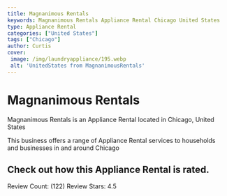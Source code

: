 ```yaml
---
title: Magnanimous Rentals
keywords: Magnanimous Rentals Appliance Rental Chicago United States 
type: Appliance Rental 
categories: ["United States"]
tags: ["Chicago"]
author: Curtis
cover:
 image: /img/laundryappliance/195.webp
 alt: 'UnitedStates from MagnanimousRentals'
---
```


# Magnanimous Rentals
Magnanimous Rentals is an Appliance Rental located in Chicago, United States

This business offers a range of Appliance Rental services to households and businesses in and around Chicago

## Check out how this Appliance Rental is rated.
Review Count: (122)
Review Stars: 4.5
